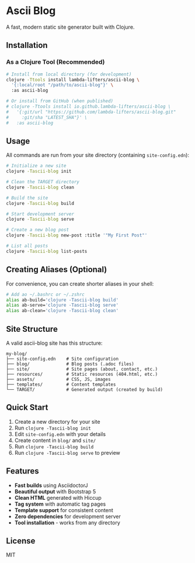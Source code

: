 # Ascii Blog

A fast, modern static site generator built with Clojure.

## Installation

### As a Clojure Tool (Recommended)

```bash
# Install from local directory (for development)
clojure -Ttools install lambda-lifters/ascii-blog \
  '{:local/root "/path/to/ascii-blog"}' \
  :as ascii-blog

# Or install from GitHub (when published)
# clojure -Ttools install io.github.lambda-lifters/ascii-blog \
#   '{:git/url "https://github.com/lambda-lifters/ascii-blog.git" 
#     :git/sha "LATEST_SHA"}' \
#   :as ascii-blog
```

## Usage

All commands are run from your site directory (containing `site-config.edn`):

```bash
# Initialize a new site
clojure -Tascii-blog init

# Clean the TARGET directory
clojure -Tascii-blog clean

# Build the site
clojure -Tascii-blog build

# Start development server
clojure -Tascii-blog serve

# Create a new blog post
clojure -Tascii-blog new-post :title '"My First Post"'

# List all posts
clojure -Tascii-blog list-posts
```

## Creating Aliases (Optional)

For convenience, you can create shorter aliases in your shell:

```bash
# Add ao ~/.bashrc or ~/.zshrc
alias ab-build='clojure -Tascii-blog build'
alias ab-serve='clojure -Tascii-blog serve'
alias ab-clean='clojure -Tascii-blog clean'
```

## Site Structure

A valid ascii-blog site has this structure:

```
my-blog/
├── site-config.edn    # Site configuration
├── blog/              # Blog posts (.adoc files)
├── site/              # Site pages (about, contact, etc.)
├── resources/         # Static resources (404.html, etc.)
├── assets/            # CSS, JS, images
├── templates/         # Content templates
└── TARGET/            # Generated output (created by build)
```

## Quick Start

1. Create a new directory for your site
2. Run `clojure -Tascii-blog init`
3. Edit `site-config.edn` with your details
4. Create content in `blog/` and `site/`
5. Run `clojure -Tascii-blog build`
6. Run `clojure -Tascii-blog serve` to preview

## Features

- **Fast builds** using AsciidoctorJ
- **Beautiful output** with Bootstrap 5
- **Clean HTML** generated with Hiccup
- **Tag system** with automatic tag pages
- **Template support** for consistent content
- **Zero dependencies** for development server
- **Tool installation** - works from any directory

## License

MIT
